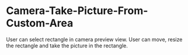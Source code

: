 # Camera-Take-Picture-From-Custom-Area
User can select rectangle in camera preview view.
User can move, resize the rectangle and take the picture in the rectangle.
